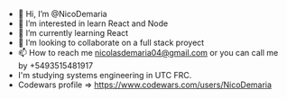 - 👋 Hi, I’m @NicoDemaria
- 👀 I’m interested in learn React and Node
- 🌱 I’m currently learning React
- 💞️ I’m looking to collaborate on a full stack proyect 
- 📫 How to reach me nicolasdemaria04@gmail.com  or you can call me by +5493515481917
- I'm studying systems engineering in UTC FRC.
- Codewars profile => https://www.codewars.com/users/NicoDemaria  


<!---
NicoDemaria/NicoDemaria is a ✨ special ✨ repository because its `README.md` (this file) appears on your GitHub profile.
You can click the Preview link to take a look at your changes.
--->
